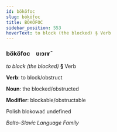 ```yaml
---
id: bököfoc
slug: bököfoc
title: BÖKÖFOC
sidebar_position: 553
hoverText: to block (the blocked) § Verb
---
```


### bököfoc&emsp;<span kind="abugida">ʋıɔıɤ̄</span>

*to block (the blocked)* **§** Verb

**Verb**: to block/obstruct

**Noun**: the blocked/obstructed

**Modifier**: blockable/obstructable

Polish blokować undefined

*Balto-Slavic Language Family*